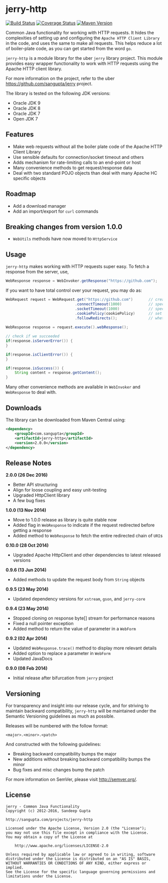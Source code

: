 # jerry-http

[![Build Status](https://travis-ci.org/sangupta/jerry-http.svg?branch=master)](https://travis-ci.org/sangupta/jerry-http)
[![Coverage Status](https://coveralls.io/repos/github/sangupta/jerry-http/badge.svg?branch=master)](https://coveralls.io/github/sangupta/jerry-http?branch=master)
[![Maven Version](https://maven-badges.herokuapp.com/maven-central/com.sangupta/jerry-http/badge.svg)](https://maven-badges.herokuapp.com/maven-central/com.sangupta/jerry-http)

Common Java functionality for working with HTTP requests. It hides the complexities of setting up
and configuring the `Apache HTTP Client Library` in the code, and uses the same to make all requests.
This helps reduce a lot of boiler-plate code, as you can get started from the word `go`.

`jerry-http` is a module library for the uber `jerry` library project. This module provides easy
wrapper functionality to work with HTTP requests using the Apache HTTP client library.

For more information on the project, refer to the uber https://github.com/sangupta/jerry project.

The library is tested on the following JDK versions:

* Oracle JDK 9
* Oracle JDK 8
* Oracle JDK 7
* Open JDK 7

## Features

* Make web requests without all the boiler plate code of the Apache HTTP Client Library
* Use sensible defaults for connection/socket timeout and others
* Adds mechanism for rate-limiting calls to an end-point or host
* Many convenience methods to get request/response data
* Deal with two standard POJO objects than deal with many Apache HC specific objects

## Roadmap

* Add a download manager
* Add an import/export for `curl` commands

## Breaking changes from version 1.0.0

* `WebUtils` methods have now moved to `HttpService`
 

## Usage

`jerry-http` makes working with HTTP requests super easy. To fetch a response from the server, use,

```java
WebResponse response = WebInvoker.getResponse("https://github.com");
```

If you want to have total control over your request, you may do as:

```java
WebRequest request = WebRequest.get("https://github.com")		// create the request
							   .connectTimeout(1000)			// specify the connection timeout
							   .socketTimeout(1000)				// specify the socket timeout
							   .cookiePolicy(cookiePolicy)		// set up the cookie policy to be used
							   .followRedirects();				// whether redirects need to be followed or not
							   
WebResponse response = request.execute().webResponse();

// check if we succeeded
if(response.isServerError()) {
}

if(response.isClientError()) {
}

if(response.isSuccess()) {
	String content = response.getContent();
}
```

Many other convenience methods are available in `WebInvoker` and `WebResponse` to deal with.


## Downloads

The library can be downloaded from Maven Central using:

```xml
<dependency>
    <groupId>com.sangupta</groupId>
    <artifactId>jerry-http</artifactId>
    <version>2.0.0</version>
</dependency>
```

## Release Notes

**2.0.0 (26 Dec 2016)**

* Better API structuring
* Align for loose coupling and easy unit-testing
* Upgraded HttpClient library
* A few bug fixes

**1.0.0 (13 Nov 2014)**

* Move to 1.0.0 release as library is quite stable now
* Added flag in `WebResponse` to indicate if the request redirected before getting a response
* Added method to `WebResponse` to fetch the entire redirected chain of `URI`s

**0.10.0 (28 Oct 2014)**

* Upgraded Apache HttpClient and other dependencies to latest released versions

**0.9.6 (13 Jun 2014)**

* Added methods to update the request body from `String` objects

**0.9.5 (23 May 2014)**

* Updated dependency versions for `xstream`, `gson`, and `jerry-core`

**0.9.4 (23 May 2014)**

* Stopped cloning on response byte[] stream for performance reasons
* Fixed a null pointer exception
* Added method to return the value of parameter in a `WebForm`

**0.9.2 (02 Apr 2014)**

* Updated `WebResponse.trace()` method to display more relevant details
* Added option to replace a parameter in `WebForm`
* Updated JavaDocs

**0.9.0 (08 Feb 2014)**

* Initial release after bifurcation from `jerry` project

## Versioning

For transparency and insight into our release cycle, and for striving to maintain backward compatibility, 
`jerry-http` will be maintained under the Semantic Versioning guidelines as much as possible.

Releases will be numbered with the follow format:

`<major>.<minor>.<patch>`

And constructed with the following guidelines:

* Breaking backward compatibility bumps the major
* New additions without breaking backward compatibility bumps the minor
* Bug fixes and misc changes bump the patch

For more information on SemVer, please visit http://semver.org/.

## License
	
```
jerry - Common Java Functionality
Copyright (c) 2012-2016, Sandeep Gupta

http://sangupta.com/projects/jerry-http

Licensed under the Apache License, Version 2.0 (the "License");
you may not use this file except in compliance with the License.
You may obtain a copy of the License at

	http://www.apache.org/licenses/LICENSE-2.0

Unless required by applicable law or agreed to in writing, software
distributed under the License is distributed on an "AS IS" BASIS,
WITHOUT WARRANTIES OR CONDITIONS OF ANY KIND, either express or implied.
See the License for the specific language governing permissions and
limitations under the License.
```
